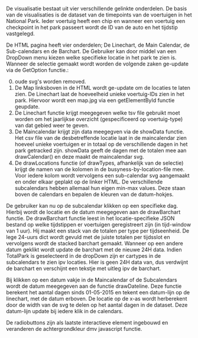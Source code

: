 De visualisatie bestaat uit vier verschillende gelinkte onderdelen.
De basis van de visualisaties is de dataset van de timepoints van de voertuigen in het National Park. Ieder voertuig heeft een chip en wanneer een voertuig een checkpoint in het park passeert wordt de ID van de auto en het tijdstip vastgelegd.

De HTML pagina heeft vier onderdelen; De Linechart, de Main Calendar, de Sub-calendars en de Barchart.
De Gebruiker kan door middel van een DropDown menu kiezen welke specifieke locatie in het park te zien is. Wanneer de selectie gemaakt wordt worden de volgende zaken ge-update via de GetOption functie.:

0. oude svg's worden removed.
1. De Map linksboven in de HTML wordt ge-update om de locaties te laten zien.
De Linechart laat de hoeveelheid unieke voertuig-IDs zien in het park. Hiervoor wordt een map.jpg via een getElementById functie geupdate.
2. De Linechart functie krijgt meegegeven welke tsv file gebruikt moet worden om het jaarlijkse overzicht (gespecificeerd op voertuig-type) van dat gebied weer te geven.
3. De Maincalendar krijgt zijn data meegegven via de showData functie. Het csv file van de desbetreffende locatie laat in de maincalendar zien hoeveel unieke voertuigen er in totaal op de verschillende dagen in het park getracked zijn. showData geeft de dagen met de totalen mee aan drawCalendar() en deze maakt de maincalendar svg. 
4. De drawLocations functie (of drawTypes, afhankelijk van de selectie) krijgt de namen van de kolomen in de busyness-by-location-file mee. Voor iedere kolom wordt vervolgens een sub-calendar svg aangemaakt en onder elkaar geplakt op de linker HTML. De verschillende subcalendars hebben allemaal hun eigen min-max values. Deze staan boven de calendars en bepalen de kleuren van de datum-hokjes. 

De gebruiker kan nu op de subcalendar klikken op een specifieke dag. Hierbij wordt de locatie en de datum meegegeven aan de drawBarchart functie. De drawBarchart functie leest in het locatie-specifieke JSON bestand op welke tijdstippen er voertuigen geregistreert zijn (in tijd-window van 1 uur). Hij maakt een stack van de totalen per type per tijdseenheid. De lege 24-uurs dict wordt gevuld met de juiste totalen per tijdsslot en vervolgens wordt de stacked barchart gemaakt. 
Wanneer op een andere datum geklikt wordt update de barchart met de nieuwe 24H data.
Indien TotalPark is geselecteerd in de dropDown zijn er cartypes in de subcalendars te zien ipv locaties. Hier is geen 24H data van, dus verdwijnt de barchart en verschijnt een tekstje met uitleg ipv de barchart.

Bij klikken op een datum vakje in de Maincalendar of de Subcalendars wordt de datum meegegeven aan de functie drawDateline. Deze functie berekent het aantal dagen sinds 01-05-2015 en tekent een datum-lijn op de linechart, met de datum erboven. De locatie op de x-as wordt herberekent door de width van de svg te delen op het aantal dagen in de dataset. Deze datum-lijn update bij iedere klik in de calendars.

De radiobuttons zijn als laatste interactieve element ingebouwd en veranderen de achtergrondkleur dmv javascript functie.
